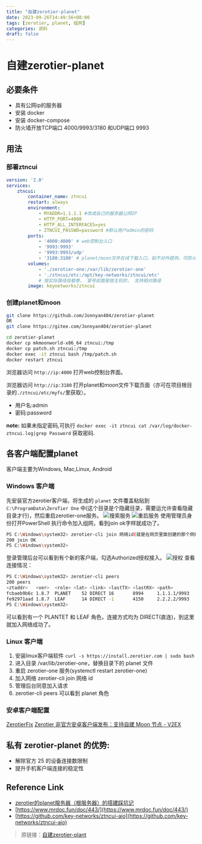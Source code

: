 ```yaml
---
title: "自建zerotier-planet"
date: 2023-09-26T14:49:56+08:00
tags: [zerotier, planet, 组网]
categories: 资料
draft: false
---
```


# 自建zerotier-planet

## 必要条件

- 具有公网ip的服务器
- 安装 docker
- 安装 docker-compose
- 防火墙开放TCP端口 4000/9993/3180 和UDP端口 9993

## 用法

### 部署ztncui

```yaml
version: '2.0'
services:
    ztncui:
        container_name: ztncui
        restart: always
        environment:
            - MYADDR=1.1.1.1 #改成自己的服务器公网IP
            - HTTP_PORT=4000
            - HTTP_ALL_INTERFACES=yes
            - ZTNCUI_PASSWD=password #默认用户admin的密码
        ports:
            - '4000:4000' # web控制台入口
            - '9993:9993'
            - '9993:9993/udp'
            - '3180:3180' # planet/moon文件在线下载入口，如不对外提供。可防火墙禁用此端口。
        volumes:
            - './zerotier-one:/var/lib/zerotier-one'
            - './ztncui/etc:/opt/key-networks/ztncui/etc'
            # 按实际路径挂载卷， 冒号前面是宿主机的， 支持相对路径
        image: keynetworks/ztncui
```

### 创建planet和moon

```bash
git clone https://github.com/Jonnyan404/zerotier-planet
OR
git clone https://gitee.com/Jonnyan404/zerotier-planet

cd zerotier-planet
docker cp mkmoonworld-x86_64 ztncui:/tmp
docker cp patch.sh ztncui:/tmp
docker exec -it ztncui bash /tmp/patch.sh
docker restart ztncui
```

浏览器访问 `http://ip:4000` 打开web控制台界面。

浏览器访问 `http://ip:3180` 打开planet和moon文件下载页面（亦可在项目根目录的`./ztncui/etc/myfs/`里获取）。

- 用户名:admin
- 密码:password

**note:** 如果未指定密码,可执行 `docker exec -it ztncui cat /var/log/docker-ztncui.log|grep Password` 获取密码.

## 各客户端配置planet

客户端主要为Windows, Mac,Linux, Android

### Windows 客户端

先安装官方zerotier客户端，将生成的 `planet` 文件覆盖粘贴到 `C:\ProgramData\ZeroTier One` 中(这个目录是个隐藏目录，需要运允许查看隐藏目录才行)，然后重启zerotier-one服务。
![搜索服务](https://ll.lao4g.top/d/Oneindex/FILE/BlogImg/202309261519533.png)
![重启服务](https://ll.lao4g.top/d/Oneindex/FILE/BlogImg/202309261520758.png)
使用管理员身份打开PowerShell 执行命令加入组网，看到join ok字样就成功了。

```bash
PS C:\Windows\system32> zerotier-cli join 网络id(就是在网页里面创建的那个网络)
200 join OK
PS C:\Windows\system32>
```

登录管理后台可以看到有个新的客户端，勾选Authorized授权接入。
![授权](https://ll.lao4g.top/d/Oneindex/FILE/BlogImg/202309261534037.png)
查看连接情况：

```bash
PS C:\Windows\system32> zerotier-cli peers
200 peers
<ztaddr>   <ver>  <role> <lat> <link> <lastTX> <lastRX> <path>
fcbaeb9b6c 1.8.7  PLANET    52 DIRECT 16       8994     1.1.1.1/9993
fe92971aad 1.8.7  LEAF      14 DIRECT -1       4150     2.2.2.2/9993
PS C:\Windows\system32>
```

可以看到有一个 PLANTET 和 LEAF 角色，连接方式均为 DIRECT(直连)，到这里就加入网络成功了。

### Linux 客户端

1. 安装linux客户端软件 `curl -s https://install.zerotier.com | sudo bash`
2. 进入目录 /var/lib/zerotier-one，替换目录下的 planet 文件
3. 重启 zerotier-one 服务(systemctl restart zerotier-one)
4. 加入网络 zerotier-cli join 网络 id
5. 管理后台同意加入请求
6. zerotier-cli peers 可以看到 planet 角色

### 安卓客户端配置

[ZerotierFix](https://github.com/kaaass/ZerotierFix)
[Zerotier 非官方安卓客户端发布：支持自建 Moon 节点 - V2EX](https://www.v2ex.com/t/768628)

## 私有 zerotier-planet 的优势:

- 解除官方 25 的设备连接数限制
- 提升手机客户端连接的稳定性

## Reference Link

- [zerotier的planet服务器（根服务器）的搭建踩坑记](https://www.emengweb.com/p/zerotier的planet服务器（根服务器）的搭建踩坑记。无需zerotier官网账号。)
- [https://www.mrdoc.fun/doc/443/](https://www.mrdoc.fun/doc/443/)
- [https://github.com/key-networks/ztncui-aio](https://github.com/key-networks/ztncui-aio)




> 原链接：[自建zerotier-plant](/post/zerotier)
